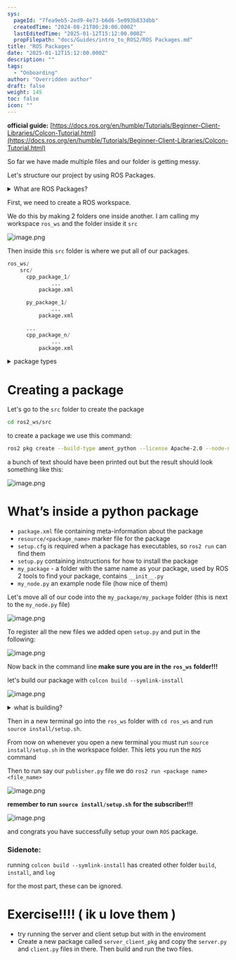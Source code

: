 ```yaml
---
sys:
  pageId: "7fea9eb5-2ed9-4e73-b6d6-5e093b833dbb"
  createdTime: "2024-08-21T00:28:00.000Z"
  lastEditedTime: "2025-01-12T15:12:00.000Z"
  propFilepath: "docs/Guides/intro_to_ROS2/ROS Packages.md"
title: "ROS Packages"
date: "2025-01-12T15:12:00.000Z"
description: ""
tags:
  - "Onboarding"
author: "Overridden author"
draft: false
weight: 145
toc: false
icon: ""
---
```


**official guide:** [https://docs.ros.org/en/humble/Tutorials/Beginner-Client-Libraries/Colcon-Tutorial.html](https://docs.ros.org/en/humble/Tutorials/Beginner-Client-Libraries/Colcon-Tutorial.html)

So far we have made multiple files and our folder is getting messy.

Let's structure our project by using ROS Packages.

<details>

<summary>What are ROS Packages?</summary>

ROS Packages are, as the name implies, packages of code that are highly sharable between ROS developers.

They consist of a folder, `package.xml` file, and source code

```python
      cpp_package_1/
		      ... imagine much code files here ..
          package.xml
```

</details>

First, we need to create a ROS workspace.

We do this by making 2 folders one inside another. I am calling my workspace `ros_ws` and the folder inside it `src`

![image.png](https://prod-files-secure.s3.us-west-2.amazonaws.com/d518164a-d88e-44d1-a4ee-3adb3bd8bce0/70706947-fd18-4537-a67b-e12946812d31/image.png?X-Amz-Algorithm=AWS4-HMAC-SHA256&X-Amz-Content-Sha256=UNSIGNED-PAYLOAD&X-Amz-Credential=ASIAZI2LB466W4GAC3ZX%2F20250213%2Fus-west-2%2Fs3%2Faws4_request&X-Amz-Date=20250213T110332Z&X-Amz-Expires=3600&X-Amz-Security-Token=IQoJb3JpZ2luX2VjEOv%2F%2F%2F%2F%2F%2F%2F%2F%2F%2FwEaCXVzLXdlc3QtMiJHMEUCIAnI75i5mdITW43UE%2FsX3QuLT5XeiRID9VEXkLbc9bo6AiEAr%2Bw3HK9Xv5RkFpHXEh6vvNIJPpdLSM9zojmPwqmiefYq%2FwMIFBAAGgw2Mzc0MjMxODM4MDUiDEddBib3BrEcJVYfGSrcA7KQC%2BO%2FoboNlEVlg2FHBmxs%2BkKkowhD2uswiKVBwlI6VRURalchPBExDRqM8UuYveRDgm3AFjjQ1WLA1yiHCH%2FS%2FXMzux4Etky7dngbhH1SCbkA%2BqEiuoPdpiK4gqzJBWRMa5Kc6B2YlufUKilqTDMqZlJFXBcKOgDHo8BkPhITYXb0q7lFuheWIHhFaaBcHLrAh7XZs679GY9YlpVTPc7ZMQ%2BlWgjmzWsx1xxLR7LpsNeuTrbD19P8cDGKDDvljfvr9GaUUUG5Lrtx43cOHEXn8oasigp8mcWESyHnKegX93jfyCMFGBY9kw5KYOqL21K4mKZBL%2F55G4mQ05rb31Av984B0%2FlLovpBODPvnKDx062CPoOVutzASDUY5nu1pK68xm9aTu7TurYIktRKHcmD7xz6GiHmSDa5OhOTSvUMposeeWXN%2F40ii2dSGlpGFCViE%2F8MXKjW0CbS9A8EuWS3ZCnGyyDr7MLIvgRcJJVr6LiJGkuTnLmWsD%2FTAgFg8RkJY90LD2%2FzlxW5syuhMIKFxPKxK8W60b30MhzyVro6Gj%2B82jL84sTQn8wSvw7nQlhUbZTVjmobMHHLgHDTkufG%2BogZBMltFQEBLF%2FjQGxPqAXGXMsTv3b%2BIPvrMPSht70GOqUBbsku77K2ZnvUfiBLioipBw47vB6hLJVB1QwoVDC%2F4ROXH1g705xdvS3S58ZHV39PyLym5XAnjbbGv1l5aCN2ZUoWHbSt8S%2BOf5Iff8IGHe%2BdMP3ucq7Lazw00VhAaewFVuKRhBa%2BRm9o9v7UyfWE7lF%2BlQuVKx5LjaLls2MKAJJqtI2Cr9semvBumz1GsTb7lo4VHI2h1hedm60j9Xd%2FkJhssHco&X-Amz-Signature=8482c3f1e0a32dde84d5f85095441aacdc3286a08ca5c02047e8dde136df1d44&X-Amz-SignedHeaders=host&x-id=GetObject)

Then inside this `src` folder is where we put all of our packages.

```python
ros_ws/
    src/
      cpp_package_1/
		      ...
          package.xml

      py_package_1/
		      ...
          package.xml

      ...
      cpp_package_n/
		      ...
          package.xml

```

<details>

<summary>package types</summary>

packages can be either `C++` or python.

the intern file structure is different for each but for this guide we will stick to creating python packages

</details>

# Creating a package

Let's go to the `src` folder to create the package

```bash
cd ros2_ws/src
```

to create a package we use this command:

```bash
ros2 pkg create --build-type ament_python --license Apache-2.0 --node-name my_node my_package
```

a bunch of text should have been printed out but the result should look something like this:

![image.png](https://prod-files-secure.s3.us-west-2.amazonaws.com/d518164a-d88e-44d1-a4ee-3adb3bd8bce0/e6cf1e3f-8512-4a3e-b131-079f800bf3e8/image.png?X-Amz-Algorithm=AWS4-HMAC-SHA256&X-Amz-Content-Sha256=UNSIGNED-PAYLOAD&X-Amz-Credential=ASIAZI2LB466W4GAC3ZX%2F20250213%2Fus-west-2%2Fs3%2Faws4_request&X-Amz-Date=20250213T110332Z&X-Amz-Expires=3600&X-Amz-Security-Token=IQoJb3JpZ2luX2VjEOv%2F%2F%2F%2F%2F%2F%2F%2F%2F%2FwEaCXVzLXdlc3QtMiJHMEUCIAnI75i5mdITW43UE%2FsX3QuLT5XeiRID9VEXkLbc9bo6AiEAr%2Bw3HK9Xv5RkFpHXEh6vvNIJPpdLSM9zojmPwqmiefYq%2FwMIFBAAGgw2Mzc0MjMxODM4MDUiDEddBib3BrEcJVYfGSrcA7KQC%2BO%2FoboNlEVlg2FHBmxs%2BkKkowhD2uswiKVBwlI6VRURalchPBExDRqM8UuYveRDgm3AFjjQ1WLA1yiHCH%2FS%2FXMzux4Etky7dngbhH1SCbkA%2BqEiuoPdpiK4gqzJBWRMa5Kc6B2YlufUKilqTDMqZlJFXBcKOgDHo8BkPhITYXb0q7lFuheWIHhFaaBcHLrAh7XZs679GY9YlpVTPc7ZMQ%2BlWgjmzWsx1xxLR7LpsNeuTrbD19P8cDGKDDvljfvr9GaUUUG5Lrtx43cOHEXn8oasigp8mcWESyHnKegX93jfyCMFGBY9kw5KYOqL21K4mKZBL%2F55G4mQ05rb31Av984B0%2FlLovpBODPvnKDx062CPoOVutzASDUY5nu1pK68xm9aTu7TurYIktRKHcmD7xz6GiHmSDa5OhOTSvUMposeeWXN%2F40ii2dSGlpGFCViE%2F8MXKjW0CbS9A8EuWS3ZCnGyyDr7MLIvgRcJJVr6LiJGkuTnLmWsD%2FTAgFg8RkJY90LD2%2FzlxW5syuhMIKFxPKxK8W60b30MhzyVro6Gj%2B82jL84sTQn8wSvw7nQlhUbZTVjmobMHHLgHDTkufG%2BogZBMltFQEBLF%2FjQGxPqAXGXMsTv3b%2BIPvrMPSht70GOqUBbsku77K2ZnvUfiBLioipBw47vB6hLJVB1QwoVDC%2F4ROXH1g705xdvS3S58ZHV39PyLym5XAnjbbGv1l5aCN2ZUoWHbSt8S%2BOf5Iff8IGHe%2BdMP3ucq7Lazw00VhAaewFVuKRhBa%2BRm9o9v7UyfWE7lF%2BlQuVKx5LjaLls2MKAJJqtI2Cr9semvBumz1GsTb7lo4VHI2h1hedm60j9Xd%2FkJhssHco&X-Amz-Signature=9c284d0b4dfe739e0d5370b0684efab8edf4d9652ceb7f91db438883469d9b71&X-Amz-SignedHeaders=host&x-id=GetObject)

# What’s inside a python package

- `package.xml` file containing meta-information about the package
- `resource/<package_name>` marker file for the package
- `setup.cfg` is required when a package has executables, so `ros2 run` can find them
- `setup.py` containing instructions for how to install the package
- `my_package` - a folder with the same name as your package, used by ROS 2 tools to find your package, contains `__init__.py`
- `my_node.py` an example node file (how nice of them)

Let's move all of our code into the `my_package/my_package` folder (this is next to the `my_node.py` file)

![image.png](https://prod-files-secure.s3.us-west-2.amazonaws.com/d518164a-d88e-44d1-a4ee-3adb3bd8bce0/9ce58f11-0da9-4d3e-b86d-506a9685d378/image.png?X-Amz-Algorithm=AWS4-HMAC-SHA256&X-Amz-Content-Sha256=UNSIGNED-PAYLOAD&X-Amz-Credential=ASIAZI2LB466W4GAC3ZX%2F20250213%2Fus-west-2%2Fs3%2Faws4_request&X-Amz-Date=20250213T110332Z&X-Amz-Expires=3600&X-Amz-Security-Token=IQoJb3JpZ2luX2VjEOv%2F%2F%2F%2F%2F%2F%2F%2F%2F%2FwEaCXVzLXdlc3QtMiJHMEUCIAnI75i5mdITW43UE%2FsX3QuLT5XeiRID9VEXkLbc9bo6AiEAr%2Bw3HK9Xv5RkFpHXEh6vvNIJPpdLSM9zojmPwqmiefYq%2FwMIFBAAGgw2Mzc0MjMxODM4MDUiDEddBib3BrEcJVYfGSrcA7KQC%2BO%2FoboNlEVlg2FHBmxs%2BkKkowhD2uswiKVBwlI6VRURalchPBExDRqM8UuYveRDgm3AFjjQ1WLA1yiHCH%2FS%2FXMzux4Etky7dngbhH1SCbkA%2BqEiuoPdpiK4gqzJBWRMa5Kc6B2YlufUKilqTDMqZlJFXBcKOgDHo8BkPhITYXb0q7lFuheWIHhFaaBcHLrAh7XZs679GY9YlpVTPc7ZMQ%2BlWgjmzWsx1xxLR7LpsNeuTrbD19P8cDGKDDvljfvr9GaUUUG5Lrtx43cOHEXn8oasigp8mcWESyHnKegX93jfyCMFGBY9kw5KYOqL21K4mKZBL%2F55G4mQ05rb31Av984B0%2FlLovpBODPvnKDx062CPoOVutzASDUY5nu1pK68xm9aTu7TurYIktRKHcmD7xz6GiHmSDa5OhOTSvUMposeeWXN%2F40ii2dSGlpGFCViE%2F8MXKjW0CbS9A8EuWS3ZCnGyyDr7MLIvgRcJJVr6LiJGkuTnLmWsD%2FTAgFg8RkJY90LD2%2FzlxW5syuhMIKFxPKxK8W60b30MhzyVro6Gj%2B82jL84sTQn8wSvw7nQlhUbZTVjmobMHHLgHDTkufG%2BogZBMltFQEBLF%2FjQGxPqAXGXMsTv3b%2BIPvrMPSht70GOqUBbsku77K2ZnvUfiBLioipBw47vB6hLJVB1QwoVDC%2F4ROXH1g705xdvS3S58ZHV39PyLym5XAnjbbGv1l5aCN2ZUoWHbSt8S%2BOf5Iff8IGHe%2BdMP3ucq7Lazw00VhAaewFVuKRhBa%2BRm9o9v7UyfWE7lF%2BlQuVKx5LjaLls2MKAJJqtI2Cr9semvBumz1GsTb7lo4VHI2h1hedm60j9Xd%2FkJhssHco&X-Amz-Signature=d250d6e8a5037e1daeea241509bf65b9aaae5375f9c6d6318c5ba0009aa9b8cb&X-Amz-SignedHeaders=host&x-id=GetObject)

To register all the new files we added open `setup.py` and put in the following:

![image.png](https://prod-files-secure.s3.us-west-2.amazonaws.com/d518164a-d88e-44d1-a4ee-3adb3bd8bce0/1cd7c262-4cae-4496-9d75-c178537d24a2/image.png?X-Amz-Algorithm=AWS4-HMAC-SHA256&X-Amz-Content-Sha256=UNSIGNED-PAYLOAD&X-Amz-Credential=ASIAZI2LB466W4GAC3ZX%2F20250213%2Fus-west-2%2Fs3%2Faws4_request&X-Amz-Date=20250213T110332Z&X-Amz-Expires=3600&X-Amz-Security-Token=IQoJb3JpZ2luX2VjEOv%2F%2F%2F%2F%2F%2F%2F%2F%2F%2FwEaCXVzLXdlc3QtMiJHMEUCIAnI75i5mdITW43UE%2FsX3QuLT5XeiRID9VEXkLbc9bo6AiEAr%2Bw3HK9Xv5RkFpHXEh6vvNIJPpdLSM9zojmPwqmiefYq%2FwMIFBAAGgw2Mzc0MjMxODM4MDUiDEddBib3BrEcJVYfGSrcA7KQC%2BO%2FoboNlEVlg2FHBmxs%2BkKkowhD2uswiKVBwlI6VRURalchPBExDRqM8UuYveRDgm3AFjjQ1WLA1yiHCH%2FS%2FXMzux4Etky7dngbhH1SCbkA%2BqEiuoPdpiK4gqzJBWRMa5Kc6B2YlufUKilqTDMqZlJFXBcKOgDHo8BkPhITYXb0q7lFuheWIHhFaaBcHLrAh7XZs679GY9YlpVTPc7ZMQ%2BlWgjmzWsx1xxLR7LpsNeuTrbD19P8cDGKDDvljfvr9GaUUUG5Lrtx43cOHEXn8oasigp8mcWESyHnKegX93jfyCMFGBY9kw5KYOqL21K4mKZBL%2F55G4mQ05rb31Av984B0%2FlLovpBODPvnKDx062CPoOVutzASDUY5nu1pK68xm9aTu7TurYIktRKHcmD7xz6GiHmSDa5OhOTSvUMposeeWXN%2F40ii2dSGlpGFCViE%2F8MXKjW0CbS9A8EuWS3ZCnGyyDr7MLIvgRcJJVr6LiJGkuTnLmWsD%2FTAgFg8RkJY90LD2%2FzlxW5syuhMIKFxPKxK8W60b30MhzyVro6Gj%2B82jL84sTQn8wSvw7nQlhUbZTVjmobMHHLgHDTkufG%2BogZBMltFQEBLF%2FjQGxPqAXGXMsTv3b%2BIPvrMPSht70GOqUBbsku77K2ZnvUfiBLioipBw47vB6hLJVB1QwoVDC%2F4ROXH1g705xdvS3S58ZHV39PyLym5XAnjbbGv1l5aCN2ZUoWHbSt8S%2BOf5Iff8IGHe%2BdMP3ucq7Lazw00VhAaewFVuKRhBa%2BRm9o9v7UyfWE7lF%2BlQuVKx5LjaLls2MKAJJqtI2Cr9semvBumz1GsTb7lo4VHI2h1hedm60j9Xd%2FkJhssHco&X-Amz-Signature=45c850d8e2ce1cf4a94e380da501c4aae920d6e2f4c7680fc81e6a1869aba8d0&X-Amz-SignedHeaders=host&x-id=GetObject)

Now back in the command line **make sure you are in the** **`ros_ws`** **folder!!!**

let's build our package with `colcon build --symlink-install`

![image.png](https://prod-files-secure.s3.us-west-2.amazonaws.com/d518164a-d88e-44d1-a4ee-3adb3bd8bce0/2f2a0d27-b173-48fd-b189-5f5c0ce65619/image.png?X-Amz-Algorithm=AWS4-HMAC-SHA256&X-Amz-Content-Sha256=UNSIGNED-PAYLOAD&X-Amz-Credential=ASIAZI2LB466W4GAC3ZX%2F20250213%2Fus-west-2%2Fs3%2Faws4_request&X-Amz-Date=20250213T110332Z&X-Amz-Expires=3600&X-Amz-Security-Token=IQoJb3JpZ2luX2VjEOv%2F%2F%2F%2F%2F%2F%2F%2F%2F%2FwEaCXVzLXdlc3QtMiJHMEUCIAnI75i5mdITW43UE%2FsX3QuLT5XeiRID9VEXkLbc9bo6AiEAr%2Bw3HK9Xv5RkFpHXEh6vvNIJPpdLSM9zojmPwqmiefYq%2FwMIFBAAGgw2Mzc0MjMxODM4MDUiDEddBib3BrEcJVYfGSrcA7KQC%2BO%2FoboNlEVlg2FHBmxs%2BkKkowhD2uswiKVBwlI6VRURalchPBExDRqM8UuYveRDgm3AFjjQ1WLA1yiHCH%2FS%2FXMzux4Etky7dngbhH1SCbkA%2BqEiuoPdpiK4gqzJBWRMa5Kc6B2YlufUKilqTDMqZlJFXBcKOgDHo8BkPhITYXb0q7lFuheWIHhFaaBcHLrAh7XZs679GY9YlpVTPc7ZMQ%2BlWgjmzWsx1xxLR7LpsNeuTrbD19P8cDGKDDvljfvr9GaUUUG5Lrtx43cOHEXn8oasigp8mcWESyHnKegX93jfyCMFGBY9kw5KYOqL21K4mKZBL%2F55G4mQ05rb31Av984B0%2FlLovpBODPvnKDx062CPoOVutzASDUY5nu1pK68xm9aTu7TurYIktRKHcmD7xz6GiHmSDa5OhOTSvUMposeeWXN%2F40ii2dSGlpGFCViE%2F8MXKjW0CbS9A8EuWS3ZCnGyyDr7MLIvgRcJJVr6LiJGkuTnLmWsD%2FTAgFg8RkJY90LD2%2FzlxW5syuhMIKFxPKxK8W60b30MhzyVro6Gj%2B82jL84sTQn8wSvw7nQlhUbZTVjmobMHHLgHDTkufG%2BogZBMltFQEBLF%2FjQGxPqAXGXMsTv3b%2BIPvrMPSht70GOqUBbsku77K2ZnvUfiBLioipBw47vB6hLJVB1QwoVDC%2F4ROXH1g705xdvS3S58ZHV39PyLym5XAnjbbGv1l5aCN2ZUoWHbSt8S%2BOf5Iff8IGHe%2BdMP3ucq7Lazw00VhAaewFVuKRhBa%2BRm9o9v7UyfWE7lF%2BlQuVKx5LjaLls2MKAJJqtI2Cr9semvBumz1GsTb7lo4VHI2h1hedm60j9Xd%2FkJhssHco&X-Amz-Signature=ff94d8f4017e83c6f23f2123589581ccadd6d46203fcb6939e58aa652e4828b4&X-Amz-SignedHeaders=host&x-id=GetObject)

<details>

<summary>what is building?</summary>

if you are a CS major at Rose-Hulman you will learn the answer to this in CSSE132

but TLDR; is it combines all the code files into one program that can be run easily 

</details>

Then in a new terminal go into the `ros_ws` folder with `cd ros_ws` and run `source install/setup.sh`. 

From now on whenever you open a new terminal you must run `source install/setup.sh` in the workspace folder. This lets you run the `ROS` command

Then to run say our `publisher.py` file we do `ros2 run <package name> <file_name>`

![image.png](https://prod-files-secure.s3.us-west-2.amazonaws.com/d518164a-d88e-44d1-a4ee-3adb3bd8bce0/4f4b1219-3a44-4632-aa0a-ce3471699f59/image.png?X-Amz-Algorithm=AWS4-HMAC-SHA256&X-Amz-Content-Sha256=UNSIGNED-PAYLOAD&X-Amz-Credential=ASIAZI2LB466W4GAC3ZX%2F20250213%2Fus-west-2%2Fs3%2Faws4_request&X-Amz-Date=20250213T110332Z&X-Amz-Expires=3600&X-Amz-Security-Token=IQoJb3JpZ2luX2VjEOv%2F%2F%2F%2F%2F%2F%2F%2F%2F%2FwEaCXVzLXdlc3QtMiJHMEUCIAnI75i5mdITW43UE%2FsX3QuLT5XeiRID9VEXkLbc9bo6AiEAr%2Bw3HK9Xv5RkFpHXEh6vvNIJPpdLSM9zojmPwqmiefYq%2FwMIFBAAGgw2Mzc0MjMxODM4MDUiDEddBib3BrEcJVYfGSrcA7KQC%2BO%2FoboNlEVlg2FHBmxs%2BkKkowhD2uswiKVBwlI6VRURalchPBExDRqM8UuYveRDgm3AFjjQ1WLA1yiHCH%2FS%2FXMzux4Etky7dngbhH1SCbkA%2BqEiuoPdpiK4gqzJBWRMa5Kc6B2YlufUKilqTDMqZlJFXBcKOgDHo8BkPhITYXb0q7lFuheWIHhFaaBcHLrAh7XZs679GY9YlpVTPc7ZMQ%2BlWgjmzWsx1xxLR7LpsNeuTrbD19P8cDGKDDvljfvr9GaUUUG5Lrtx43cOHEXn8oasigp8mcWESyHnKegX93jfyCMFGBY9kw5KYOqL21K4mKZBL%2F55G4mQ05rb31Av984B0%2FlLovpBODPvnKDx062CPoOVutzASDUY5nu1pK68xm9aTu7TurYIktRKHcmD7xz6GiHmSDa5OhOTSvUMposeeWXN%2F40ii2dSGlpGFCViE%2F8MXKjW0CbS9A8EuWS3ZCnGyyDr7MLIvgRcJJVr6LiJGkuTnLmWsD%2FTAgFg8RkJY90LD2%2FzlxW5syuhMIKFxPKxK8W60b30MhzyVro6Gj%2B82jL84sTQn8wSvw7nQlhUbZTVjmobMHHLgHDTkufG%2BogZBMltFQEBLF%2FjQGxPqAXGXMsTv3b%2BIPvrMPSht70GOqUBbsku77K2ZnvUfiBLioipBw47vB6hLJVB1QwoVDC%2F4ROXH1g705xdvS3S58ZHV39PyLym5XAnjbbGv1l5aCN2ZUoWHbSt8S%2BOf5Iff8IGHe%2BdMP3ucq7Lazw00VhAaewFVuKRhBa%2BRm9o9v7UyfWE7lF%2BlQuVKx5LjaLls2MKAJJqtI2Cr9semvBumz1GsTb7lo4VHI2h1hedm60j9Xd%2FkJhssHco&X-Amz-Signature=6445b3b597b68b0058dc4c05d333e8c00c4424bc1b76a17196e8d8bc47002ed3&X-Amz-SignedHeaders=host&x-id=GetObject)

**remember to run** **`source install/setup.sh`** **for the subscriber!!!**

![image.png](https://prod-files-secure.s3.us-west-2.amazonaws.com/d518164a-d88e-44d1-a4ee-3adb3bd8bce0/02121119-dad4-49ec-8356-c956108b4243/image.png?X-Amz-Algorithm=AWS4-HMAC-SHA256&X-Amz-Content-Sha256=UNSIGNED-PAYLOAD&X-Amz-Credential=ASIAZI2LB466W4GAC3ZX%2F20250213%2Fus-west-2%2Fs3%2Faws4_request&X-Amz-Date=20250213T110332Z&X-Amz-Expires=3600&X-Amz-Security-Token=IQoJb3JpZ2luX2VjEOv%2F%2F%2F%2F%2F%2F%2F%2F%2F%2FwEaCXVzLXdlc3QtMiJHMEUCIAnI75i5mdITW43UE%2FsX3QuLT5XeiRID9VEXkLbc9bo6AiEAr%2Bw3HK9Xv5RkFpHXEh6vvNIJPpdLSM9zojmPwqmiefYq%2FwMIFBAAGgw2Mzc0MjMxODM4MDUiDEddBib3BrEcJVYfGSrcA7KQC%2BO%2FoboNlEVlg2FHBmxs%2BkKkowhD2uswiKVBwlI6VRURalchPBExDRqM8UuYveRDgm3AFjjQ1WLA1yiHCH%2FS%2FXMzux4Etky7dngbhH1SCbkA%2BqEiuoPdpiK4gqzJBWRMa5Kc6B2YlufUKilqTDMqZlJFXBcKOgDHo8BkPhITYXb0q7lFuheWIHhFaaBcHLrAh7XZs679GY9YlpVTPc7ZMQ%2BlWgjmzWsx1xxLR7LpsNeuTrbD19P8cDGKDDvljfvr9GaUUUG5Lrtx43cOHEXn8oasigp8mcWESyHnKegX93jfyCMFGBY9kw5KYOqL21K4mKZBL%2F55G4mQ05rb31Av984B0%2FlLovpBODPvnKDx062CPoOVutzASDUY5nu1pK68xm9aTu7TurYIktRKHcmD7xz6GiHmSDa5OhOTSvUMposeeWXN%2F40ii2dSGlpGFCViE%2F8MXKjW0CbS9A8EuWS3ZCnGyyDr7MLIvgRcJJVr6LiJGkuTnLmWsD%2FTAgFg8RkJY90LD2%2FzlxW5syuhMIKFxPKxK8W60b30MhzyVro6Gj%2B82jL84sTQn8wSvw7nQlhUbZTVjmobMHHLgHDTkufG%2BogZBMltFQEBLF%2FjQGxPqAXGXMsTv3b%2BIPvrMPSht70GOqUBbsku77K2ZnvUfiBLioipBw47vB6hLJVB1QwoVDC%2F4ROXH1g705xdvS3S58ZHV39PyLym5XAnjbbGv1l5aCN2ZUoWHbSt8S%2BOf5Iff8IGHe%2BdMP3ucq7Lazw00VhAaewFVuKRhBa%2BRm9o9v7UyfWE7lF%2BlQuVKx5LjaLls2MKAJJqtI2Cr9semvBumz1GsTb7lo4VHI2h1hedm60j9Xd%2FkJhssHco&X-Amz-Signature=5bae39b8b8b27c9642c5825adcf5d354fd37d37eea31b44d31f8504a7c3e6ec4&X-Amz-SignedHeaders=host&x-id=GetObject)

and congrats you have successfully setup your own `ROS` package.

### Sidenote:

running `colcon build --symlink-install` has created other folder `build`, `install`, and `log`

for the most part, these can be ignored.

# Exercise!!!! ( ik u love them )

- try running the server and client setup but with in the enviroment
- Create a new package called `server_client_pkg` and copy the `server.py` and `client.py` files in there. Then build and run the two files.
